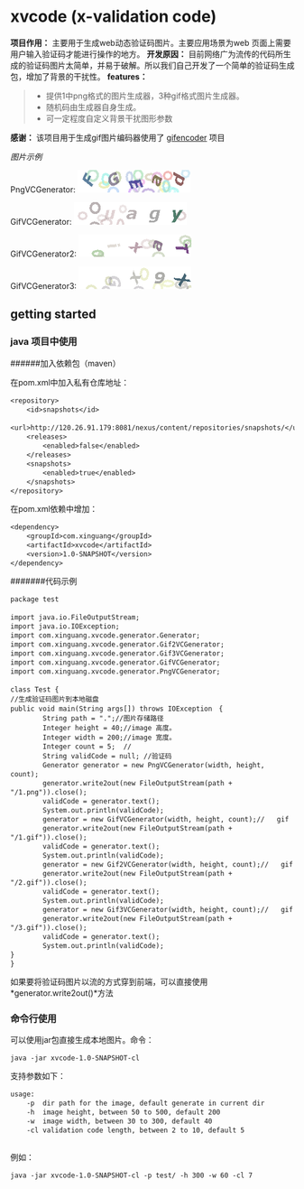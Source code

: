 # xvcode (x-validation code)


**项目作用：**
主要用于生成web动态验证码图片。主要应用场景为web 页面上需要用户输入验证码才能进行操作的地方。
**开发原因：**
目前网络广为流传的代码所生成的验证码图片太简单，并易于破解。所以我们自己开发了一个简单的验证码生成包，增加了背景的干扰性。
**features：**
> - 提供1中png格式的图片生成器，3种gif格式图片生成器。
> - 随机码由生成器自身生成。
> - 可一定程度自定义背景干扰图形参数

**感谢：**
该项目用于生成gif图片编码器使用了 [gifencoder][1] 项目

*图片示例*

PngVCGenerator:
![Png](docs/img/1.png)

GifVCGenerator:
![Gif1](docs/img/1.gif)

GifVCGenerator2:
![Gif1](docs/img/2.gif)

GifVCGenerator3:
![Gif1](docs/img/3.gif)

[1]: https://github.com/cloader/gifencoder

## getting started

### java 项目中使用


######加入依赖包（maven）

在pom.xml中加入私有仓库地址：
```
<repository>
	<id>snapshots</id>
	<url>http://120.26.91.179:8081/nexus/content/repositories/snapshots/</url>
	<releases>
		<enabled>false</enabled>
	</releases>
	<snapshots>
		<enabled>true</enabled>
	</snapshots>
</repository>
```
在pom.xml依赖中增加：
```
<dependency>
	<groupId>com.xinguang</groupId>
	<artifactId>xvcode</artifactId>
	<version>1.0-SNAPSHOT</version>
</dependency>
```
#######代码示例
```
package test

import java.io.FileOutputStream;
import java.io.IOException;
import com.xinguang.xvcode.generator.Generator;
import com.xinguang.xvcode.generator.Gif2VCGenerator;
import com.xinguang.xvcode.generator.Gif3VCGenerator;
import com.xinguang.xvcode.generator.GifVCGenerator;
import com.xinguang.xvcode.generator.PngVCGenerator;

class Test {
//生成验证码图片到本地磁盘
public void main(String args[]) throws IOException　{
		String path = ".";//图片存储路径
		Integer height = 40;//image 高度。
		Integer width = 200;//image 宽度。
		Integer count = 5;	//
		String validCode = null; //验证码
		Generator generator = new PngVCGenerator(width, height, count);
        generator.write2out(new FileOutputStream(path + "/1.png")).close();
        validCode = generator.text();
        System.out.println(validCode);
        generator = new GifVCGenerator(width, height, count);//   gif
        generator.write2out(new FileOutputStream(path + "/1.gif")).close();
        validCode = generator.text();
        System.out.println(validCode);
        generator = new Gif2VCGenerator(width, height, count);//   gif
        generator.write2out(new FileOutputStream(path + "/2.gif")).close();
        validCode = generator.text();
        System.out.println(validCode);
        generator = new Gif3VCGenerator(width, height, count);//   gif
        generator.write2out(new FileOutputStream(path + "/3.gif")).close();
        validCode = generator.text();
        System.out.println(validCode);
}
}
```
如果要将验证码图片以流的方式穿到前端，可以直接使用*generator.write2out()*方法


### 命令行使用

可以使用jar包直接生成本地图片。命令：
```
java -jar xvcode-1.0-SNAPSHOT-cl
```
支持参数如下：
``` 
usage:
	-p	dir path for the image, default generate in current dir
	-h	image height, between 50 to 500, default 200
	-w	image width, between 30 to 300, default 40
	-cl	validation code length, between 2 to 10, default 5
	
```
例如：
```
java -jar xvcode-1.0-SNAPSHOT-cl -p test/ -h 300 -w 60 -cl 7
```